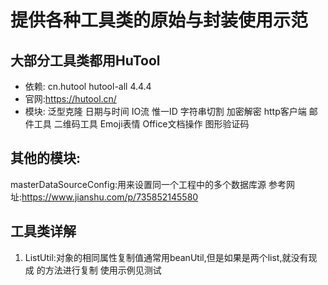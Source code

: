 # 提供各种工具类的原始与封装使用示范
## 大部分工具类都用HuTool
- 依赖:
    <dependency>
          <groupId>cn.hutool</groupId>
          <artifactId>hutool-all</artifactId>
          <version>4.4.4</version>
    </dependency>
- 官网:https://hutool.cn/
- 模块:
    泛型克隆
    日期与时间
    IO流
    惟一ID
    字符串切割
    加密解密
    http客户端
    邮件工具
    二维码工具
    Emoji表情
    Office文档操作
    图形验证码

## 其他的模块:
masterDataSourceConfig:用来设置同一个工程中的多个数据库源
参考网址:https://www.jianshu.com/p/735852145580
## 工具类详解
1. ListUtil:对象的相同属性复制值通常用beanUtil,但是如果是两个list,就没有现成
的方法进行复制
使用示例见测试
